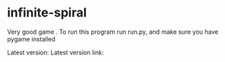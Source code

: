 # infinite-spiral
Very good game   .
To run this program run run.py,
and make sure you have pygame installed

Latest version: 
Latest version link:
